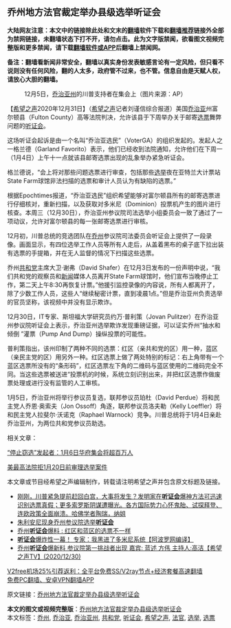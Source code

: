  <h2>乔州地方法官裁定举办县级选举听证会</h2> <p class="notice"><b>大陆网友注意：本文中的链接除此处和文末的<a href="https://github.com/bannedbook/fanqiang" >翻墙</a>软件下载和<a href="https://github.com/killgcd/justmysocks/blob/master/README.md">翻墙推荐</a>链接外全部为禁网链接，未翻墙状态下打不开，请勿点击。此为文字版禁闻，欲看图文视频完整版和更多禁闻，请下载<a href="https://github.com/bannedbook/fanqiang">翻墙软件或APP</a>后翻墙上禁闻网。</p><p>备注：翻墙看新闻非常安全，翻墙以真实身份发表敏感言论有一定风险，但只看不说则没有任何风险，翻的人太多，政府管不过来，也不管。信息自由是天赋人权，请放心大胆的翻墙。</b></p>  <div class="entry"> <figure> <p><figcaption>12月5日，<a href="https://www.bannedbook.org/bnews/tag/%e4%b9%94%e6%b2%bb%e4%ba%9a%e5%b7%9e/" class="st_tag internal_tag" rel="tag" title="标签 乔治亚州 下的日志">乔治亚州</a>的川普支持者在集会上（图片来源：AP）</figcaption></figure> <p>【<span class='wp_keywordlink_affiliate'><a href="https://www.soundofhope.org" title="希望之声" target="_blank">希望之声</a></span>2020年12月31日】（<a href="https://www.bannedbook.org/bnews/tag/%e5%b8%8c%e6%9c%9b%e4%b9%8b%e5%a3%b0/" class="st_tag internal_tag" rel="tag" title="标签 希望之声 下的日志">希望之声</a>记者刘谨信综合报道）美国<a href="https://www.bannedbook.org/bnews/tag/%E4%B9%94%E6%B2%BB%E4%BA%9A/" class="st_tag internal_tag" rel="tag" title="标签 乔治亚 下的日志">乔治亚</a>州富尔顿县（Fulton County）高等法院判决，允许该县于下周举办关于邮寄<a href="https://www.bannedbook.org/bnews/tag/%E9%80%89%E7%A5%A8/" class="st_tag internal_tag" rel="tag" title="标签 选票 下的日志">选票</a>舞弊问题的<a href="https://www.bannedbook.org/bnews/tag/%e5%90%ac%e8%af%81%e4%bc%9a/" class="st_tag internal_tag" rel="tag" title="标签 听证会 下的日志">听证会</a>。</p> <p>这场听证会起诉是由一个名叫“乔治亚选民”（VoterGA）的组织发起的。发起人之一格兰德（Garland Favorito）表示，他们已经收到法院通知，允许他们在下周一（1月4日）上午十一点就该县邮寄选票出现的乱象举办紧急听证会。</p> <p>格兰德说，“会上将对那些问题选票进行审查，包括那些<a href="https://www.bannedbook.org/bnews/tag/%e9%80%89%e4%b8%be/" class="st_tag internal_tag" rel="tag" title="标签 选举 下的日志">选举</a>夜在亚特兰大计票站State Farm球馆非法扫描的选票和审计人员认为有缺陷的选票。”</p>  <p>根据Epochtimes报道，“乔治亚选民”组织希望能够对富尔顿县所有的邮寄选票进行仔细核对，重新扫描，以及获取对多米尼（Dominion）投票机产生的图片进行核查。本周三（12月30日），乔治亚州参议院司法选举小组委员会一致了通过了一项动议，允许对富尔顿县的每一张邮寄选票进行审核。</p> <p>12月初，川普总统的竞选团队在<a href="https://www.bannedbook.org/bnews/tag/%E4%B9%94%E5%B7%9E/" class="st_tag internal_tag" rel="tag" title="标签 乔州 下的日志">乔州</a>参议院司法委员会听证会上提供了一段录像。画面显示，有四位选举工作人员等所有人走后，从盖着黑布的桌子底下拉出装有选票的手提箱，并在无人监督的情况下扫描这些选票。</p> <p>乔州<a href="https://www.bannedbook.org/bnews/tag/%e5%85%b1%e5%92%8c%e5%85%9a/" class="st_tag internal_tag" rel="tag" title="标签 共和党 下的日志">共和党</a>主席大卫·谢弗（David Shafer）在12月3日发布的一份声明中说，“我们共和党的观察员和<span class='wp_keywordlink_affiliate'><a href="https://www.bannedbook.org/" title="新闻">新闻</a></span>媒体人员离开State Farm球馆时，他们宣布当晚停止工作，第二天上午8:30再恢复计票。”他援引监控录像的内容说，所有人都离开了，除了少数工作人员，这些人“继续秘密计票，直到凌晨1点。”但是乔治亚州负责选举的官员坚称，该视频中并没有显示欺诈。</p>  <p>12月30日，IT专家、斯坦福大学研究员约万·普利策（Jovan Pulitzer）在乔治亚州参议院听证会上表示，乔治亚州选举欺诈发现重磅证据，可以证实乔州“抽水和倾倒 ”灌票（Pump And Dump）操纵投票的可能性。</p> <p>普利策指出，该州印制了两种不同的选票：红区（亲共和党的区）用一种，蓝区（亲民主党的区）用另外一种。红区选票上做了两处特别的标记：右上角带有一个蓝区选票所没有的“条形码”，红区选票左下角的二维码与蓝区使用的二维码完全不同。当这些选票被送进“投票机的时候，系统立刻识别出来，并把红区选票作做废票处理或进行没有监管的人工审核。</p> <p>1月5日，乔治亚州将举行参议员复选，联邦参议员珀杜（David Perdue）将和民主党人乔恩‧奥索夫（Jon Ossoff）角逐，联邦参议员洛夫勒（Kelly Loeffler）将和民主党人拉斐尔‧沃诺克（Raphael Warnock）竞争。川普总统将于1月4日亲赴乔治亚州，为两位共和党参议员助选。</p>  <p>相关文章：</p> <p><a data-ctorig="https://www.soundofhope.org/post/458993" data-cturl="https://www.google.com/url?client=internal-element-cse&amp;cx=007749283119516952101:0iwnfnkwnek&amp;q=https://www.soundofhope.org/post/458993&amp;sa=U&amp;ved=2ahUKEwiEm6aI8_ntAhUFGDQIHS0wAjcQFjAIegQIAxAC&amp;usg=AOvVaw1KTP_L4eg4yH8muRYB9uxo" href="https://www.soundofhope.org/post/458993" target="_blank">“停止窃选”发起者：1月6日华府集会将超百万人</a></p> <p><a href="https://www.soundofhope.org/post/457231">美最高法院拒1月20日前审理选举案件</a></p>  <p>本文章或节目经希望之声编辑制作，转载请注明希望之声并包含原文标题及链接。</p> <ul class='op-related-articles' title='相关阅读'> <li><a href='https://www.bannedbook.org/bnews/bannedvideo/20210101/1458725.html' target='_blank'>刚刚，川普紧急提前赶回白宫，大事将发生？发明家在<b>听证会</b>爆神方法可迅速识别选票真假；更多索罗斯阴谋遭曝光。各方国际势力心怀鬼胎、试探拜登、连欧政策全面崩溃。哈佛学者陶瑞，纳姐</a></li> <li><a href='https://www.bannedbook.org/bnews/taiwannews/20201231/1458576.html' target='_blank'>朱利安尼现身乔州参议院选举<b>听证会</b></a></li> <li><a href='https://www.bannedbook.org/bnews/bannedvideo/20201231/1458560.html' target='_blank'>乔州<b>听证会</b>爆料 : 红区和蓝区的选票不一样</a></li> <li><a href='https://www.bannedbook.org/bnews/topimagenews/20201231/1458429.html' target='_blank'><b>听证会</b>爆炸性一幕！ 专家：我黑进了多米尼系统【阿波罗网编译】</a></li> <li><a href='https://www.bannedbook.org/bnews/cbnews/20201231/1458264.html' target='_blank'>乔州<b>听证会</b>爆新料   参议院第一挑战者出现  嘉宾: 蓝述  方伟  主持人:高洁【希望之声TV】(2020/12/30)</a></li> </ul> <p class="texttj"> <a href="https://github.com/bannedbook/fanqiang/wiki/V2ray%E6%9C%BA%E5%9C%BA" target="_blank">V2free机场25%引荐返利：全平台免费SS/V2ray节点+经济套餐高速翻墙</a><br/> <a href="https://github.com/bannedbook/fanqiang/wiki/%E7%A6%81%E9%97%BB%E7%BD%91%E5%AE%89%E5%8D%93%E7%BF%BB%E5%A2%99%E6%96%B0%E9%97%BBAPP" target="_blank">免费PC翻墙、安卓VPN翻墙APP</a></p><p>原文链接：<a class="src_link"  href="https://www.soundofhope.org/post/459314" target="_blank">乔州地方法官裁定举办县级选举听证会</a></p><a name='sharetosocial'></a>       <div><b>本文的图文或视频完整版</b>：<a href='https://www.bannedbook.org/bnews/comments/20210101/1459032.html'>乔州地方法官裁定举办县级选举听证会</a></div>  </div><!--END ENTRY--> <div class="postfooter"> <div>本文标签：<a href="https://www.bannedbook.org/bnews/tag/%E4%B9%94%E5%B7%9E/" rel="tag">乔州</a>, <a href="https://www.bannedbook.org/bnews/tag/%E4%B9%94%E6%B2%BB%E4%BA%9A/" rel="tag">乔治亚</a>, <a href="https://www.bannedbook.org/bnews/tag/%e4%b9%94%e6%b2%bb%e4%ba%9a%e5%b7%9e/" rel="tag">乔治亚州</a>, <a href="https://www.bannedbook.org/bnews/tag/%e5%85%b1%e5%92%8c%e5%85%9a/" rel="tag">共和党</a>, <a href="https://www.bannedbook.org/bnews/tag/%e5%90%ac%e8%af%81%e4%bc%9a/" rel="tag">听证会</a>, <a href="https://www.bannedbook.org/bnews/tag/%e5%b8%8c%e6%9c%9b%e4%b9%8b%e5%a3%b0/" rel="tag">希望之声</a>, <a href="https://www.bannedbook.org/bnews/tag/%E6%B3%95%E5%AE%98/" rel="tag">法官</a>, <a href="https://www.bannedbook.org/bnews/tag/%e9%80%89%e4%b8%be/" rel="tag">选举</a>, <a href="https://www.bannedbook.org/bnews/tag/%E9%80%89%E7%A5%A8/" rel="tag">选票</a></div>  </div><!--END POSTFOOTER--> 